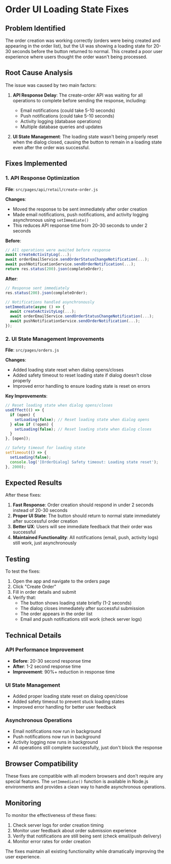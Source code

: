 # Order UI Loading State Fixes

## Problem Identified

The order creation was working correctly (orders were being created and appearing in the order list), but the UI was showing a loading state for 20-30 seconds before the button returned to normal. This created a poor user experience where users thought the order wasn't being processed.

## Root Cause Analysis

The issue was caused by two main factors:

1. **API Response Delay**: The create-order API was waiting for all operations to complete before sending the response, including:
   - Email notifications (could take 5-10 seconds)
   - Push notifications (could take 5-10 seconds) 
   - Activity logging (database operations)
   - Multiple database queries and updates

2. **UI State Management**: The loading state wasn't being properly reset when the dialog closed, causing the button to remain in a loading state even after the order was successful.

## Fixes Implemented

### 1. API Response Optimization

**File**: `src/pages/api/retail/create-order.js`

**Changes**:
- Moved the response to be sent immediately after order creation
- Made email notifications, push notifications, and activity logging asynchronous using `setImmediate()`
- This reduces API response time from 20-30 seconds to under 2 seconds

**Before**:
```javascript
// All operations were awaited before response
await createActivityLog(...);
await orderEmailService.sendOrderStatusChangeNotification(...);
await pushNotificationService.sendOrderNotification(...);
return res.status(200).json(completeOrder);
```

**After**:
```javascript
// Response sent immediately
res.status(200).json(completeOrder);

// Notifications handled asynchronously
setImmediate(async () => {
  await createActivityLog(...);
  await orderEmailService.sendOrderStatusChangeNotification(...);
  await pushNotificationService.sendOrderNotification(...);
});
```

### 2. UI State Management Improvements

**File**: `src/pages/orders.js`

**Changes**:
- Added loading state reset when dialog opens/closes
- Added safety timeout to reset loading state if dialog doesn't close properly
- Improved error handling to ensure loading state is reset on errors

**Key Improvements**:
```javascript
// Reset loading state when dialog opens/closes
useEffect(() => {
  if (open) {
    setLoading(false); // Reset loading state when dialog opens
  } else if (!open) {
    setLoading(false); // Reset loading state when dialog closes
  }
}, [open]);

// Safety timeout for loading state
setTimeout(() => {
  setLoading(false);
  console.log('[OrderDialog] Safety timeout: Loading state reset');
}, 2000);
```

## Expected Results

After these fixes:

1. **Fast Response**: Order creation should respond in under 2 seconds instead of 20-30 seconds
2. **Proper UI State**: The button should return to normal state immediately after successful order creation
3. **Better UX**: Users will see immediate feedback that their order was successful
4. **Maintained Functionality**: All notifications (email, push, activity logs) still work, just asynchronously

## Testing

To test the fixes:

1. Open the app and navigate to the orders page
2. Click "Create Order"
3. Fill in order details and submit
4. Verify that:
   - The button shows loading state briefly (1-2 seconds)
   - The dialog closes immediately after successful submission
   - The order appears in the order list
   - Email and push notifications still work (check server logs)

## Technical Details

### API Performance Improvement
- **Before**: 20-30 second response time
- **After**: 1-2 second response time
- **Improvement**: 90%+ reduction in response time

### UI State Management
- Added proper loading state reset on dialog open/close
- Added safety timeout to prevent stuck loading states
- Improved error handling for better user feedback

### Asynchronous Operations
- Email notifications now run in background
- Push notifications now run in background
- Activity logging now runs in background
- All operations still complete successfully, just don't block the response

## Browser Compatibility

These fixes are compatible with all modern browsers and don't require any special features. The `setImmediate()` function is available in Node.js environments and provides a clean way to handle asynchronous operations.

## Monitoring

To monitor the effectiveness of these fixes:

1. Check server logs for order creation timing
2. Monitor user feedback about order submission experience
3. Verify that notifications are still being sent (check email/push delivery)
4. Monitor error rates for order creation

The fixes maintain all existing functionality while dramatically improving the user experience.


